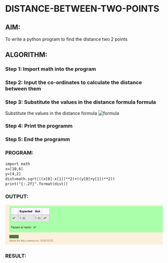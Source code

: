 # DISTANCE-BETWEEN-TWO-POINTS

## AIM:
To write a python program to find the distance two 2 points
## ALGORITHM:
### Step 1: Import math into the program
### Step 2: Input the co-ordinates to calculate the distance between them
### Step 3: Substitute the values in the distance formula formula

Substitute the values in the distance formula  ![formula](/formula.jpg)
### Step 4: Print the programm
### Step 5: End the programm
### PROGRAM:
```
import math
x=[10,6]
y=[4,2]
dist=math.sqrt(((x[0]-x[1])**2)+((y[0]+y[1])**2))
print("{:.2f}".format(dist))

 ```


### OUTPUT:
![Output1](FFF2.png)

### RESULT:
